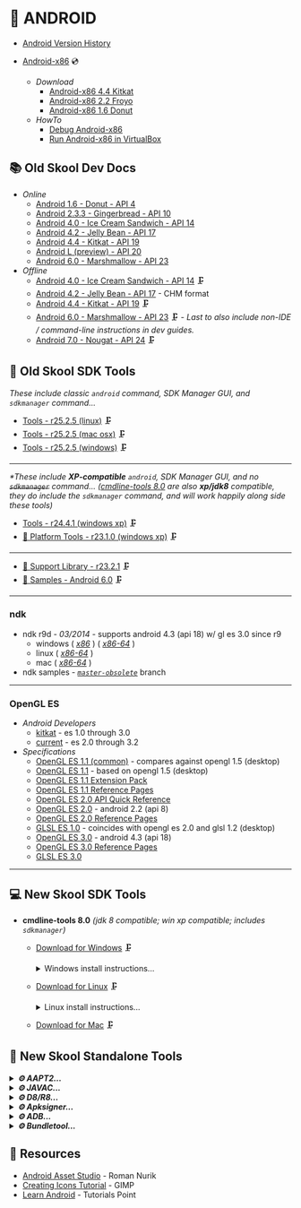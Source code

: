 🤖 ANDROID
==========

* [Android Version History](https://en.wikipedia.org/wiki/Android_version_history)

* [Android-x86](https://www.android-x86.org/) 💿
    - _Download_
        - [Android-x86 4.4 Kitkat](https://sourceforge.net/projects/android-x86/files/Release%204.4/android-x86-4.4-r5.iso/download)
        - [Android-x86 2.2 Froyo](https://sourceforge.net/projects/android-x86/files/Release%202.2/android-x86-2.2-generic.iso/download)
        - [Android-x86 1.6 Donut](https://sourceforge.net/projects/android-x86/files/Release%201.6-r2/android-x86-1.6-r2.iso/download)
    - _HowTo_
        - [Debug Android-x86](https://www.android-x86.org/documentation/debug.html)
        - [Run Android-x86 in VirtualBox](https://www.android-x86.org/documentation/virtualbox.html)


📚 Old Skool Dev Docs
---------------------

* _Online_
    * [Android 1.6 - Donut - API 4](https://minimum-viable-product.github.io/donut-docs/index.html)
    * [Android 2.3.3 - Gingerbread - API 10](http://web.archive.org/web/20110221191816/http://developer.android.com/guide/index.html)
    * [Android 4.0 - Ice Cream Sandwich - API 14](https://minimum-viable-product.github.io/ics-docs/)
    * [Android 4.2 - Jelly Bean - API 17](https://stuff.mit.edu/afs/sipb/project/android/docs/design/index.html)
    * [Android 4.4 - Kitkat - API 19](https://minimum-viable-product.github.io/kitkat-docs/training/index.html)
    * [Android L (preview) - API 20](https://spot.pcc.edu/~mgoodman/developer.android.com/guide/index.html)
    * [Android 6.0 - Marshmallow - API 23](https://minimum-viable-product.github.io/marshmallow-docs/training/index.html)
* _Offline_
    * [Android 4.0 - Ice Cream Sandwich - API 14](https://dl.google.com/android/repository/docs-14_r01.zip) 🗜️
    * [Android 4.2 - Jelly Bean - API 17](https://code.google.com/archive/p/android-chm-documentation/downloads) - CHM format
    * [Android 4.4 - Kitkat - API 19](https://dl.google.com/android/repository/docs-19_r02.zip) 🗜️
    * [Android 6.0 - Marshmallow - API 23](https://dl.google.com/android/repository/docs-23_r01.zip) 🗜️ - _Last to also include non-IDE / command-line instructions in dev guides._
    * [Android 7.0 - Nougat - API 24](https://dl.google.com/android/repository/docs-24_r01.zip) 🗜️


🧰 Old Skool SDK Tools
----------------------

_These include classic `android` command, SDK Manager GUI, and `sdkmanager` command..._
* [Tools - r25.2.5 (linux)](https://dl.google.com/android/repository/tools_r25.2.5-linux.zip) 🗜️
* [Tools - r25.2.5 (mac osx)](https://dl.google.com/android/repository/tools_r25.2.5-macosx.zip) 🗜️
* [Tools - r25.2.5 (windows)](https://dl.google.com/android/repository/tools_r25.2.5-windows.zip) 🗜️

---

_*These include **XP-compatible** `android`, SDK Manager GUI, and no ~~`sdkmanager`~~ command... ([cmdline-tools 8.0](https://dl.google.com/android/repository/commandlinetools-win-9123335_latest.zip) are also **xp/jdk8** compatible, they do include the `sdkmanager` command, and will work happily along side these tools)_
* [Tools - r24.4.1 (windows xp)](https://dl.google.com/android/repository/tools_r24.4.1-windows.zip) 🗜️
* [🔌 Platform Tools - r23.1.0 (windows xp)](https://dl.google.com/android/repository/platform-tools_r23.1.0-windows.zip) 🗜️

---

* [💼 Support Library - r23.2.1](https://dl.google.com/android/repository/support_r23.2.1.zip) 🗜️
* [🧩 Samples - Android 6.0](https://dl-ssl.google.com/android/repository/samples-23_r02.zip) 🗜️

---

### ndk
  - ndk r9d - _03/2014_ - supports android 4.3 (api 18) w/ gl es 3.0 since r9
    - windows ( [_x86_](https://dl.google.com/android/ndk/android-ndk-r9d-windows-x86.zip) ) ( [_x86-64_](https://dl.google.com/android/ndk/android-ndk-r9d-windows-x86_64.zip) )
    - linux ( [_x86-64_](https://dl.google.com/android/ndk/android-ndk-r9d-linux-x86_64.tar.bz2) )
    - mac ( [_x86-64_](https://dl.google.com/android/ndk/android-ndk-r9d-darwin-x86_64.tar.bz2) )
  - ndk samples - [_`master-obsolete`_](https://github.com/android/ndk-samples/tree/master-obsolete) branch

---

### OpenGL ES
* _Android Developers_
  - [kitkat](https://minimum-viable-product.github.io/kitkat-docs/guide/topics/graphics/opengl.html) - es 1.0 through 3.0
  - [current](https://developer.android.com/develop/ui/views/graphics/opengl/about-opengl) - es 2.0 through 3.2
* _Specifications_
    - [OpenGL ES 1.1 (common)](https://registry.khronos.org/OpenGL/specs/es/1.1/es_cm_spec_1.1.pdf) - compares against opengl 1.5 (desktop)
    - [OpenGL ES 1.1](https://registry.khronos.org/OpenGL/specs/es/1.1/es_full_spec_1.1.pdf) - based on opengl 1.5 (desktop)
    - [OpenGL ES 1.1 Extension Pack](https://registry.khronos.org/OpenGL/specs/es/1.1/opengles_spec_1_1_extension_pack.pdf)
    - [OpenGL ES 1.1 Reference Pages](https://registry.khronos.org/OpenGL-Refpages/es1.1/xhtml/)
    - [OpenGL ES 2.0 API Quick Reference](https://www.khronos.org/files/opengles20-reference-card.pdf)
    - [OpenGL ES 2.0](https://registry.khronos.org/OpenGL/specs/es/2.0/es_full_spec_2.0.pdf) - android 2.2 (api 8)
    - [OpenGL ES 2.0 Reference Pages](https://registry.khronos.org/OpenGL-Refpages/es2.0/)
    - [GLSL ES 1.0](https://registry.khronos.org/OpenGL/specs/es/2.0/GLSL_ES_Specification_1.00.pdf) - coincides with opengl es 2.0 and glsl 1.2 (desktop)
    - [OpenGL ES 3.0](https://registry.khronos.org/OpenGL/specs/es/3.0/es_spec_3.0.pdf) - android 4.3 (api 18)
    - [OpenGL ES 3.0 Reference Pages](http://www.khronos.org/registry/OpenGL-Refpages/es3.0/)
    - [GLSL ES 3.0](https://registry.khronos.org/OpenGL/specs/es/3.0/GLSL_ES_Specification_3.00.pdf)
    
---

💻 New Skool SDK Tools
----------------------

* **cmdline-tools 8.0** _(jdk 8 compatible; win xp compatible; includes `sdkmanager`)_

    - [Download for Windows](https://dl.google.com/android/repository/commandlinetools-win-9123335_latest.zip) 🗜️
        <details>
        <summary>Windows install instructions...</summary>
        
        ```cmd
        REM -- SET PATHS --
        set JAVA_HOME=c:\progra~1\java\jdk1.8.0_121
        set ANDROID_HOME=c:\android-sdk
        set ANT_HOME=c:\apache-ant
        set PATH=%ANDROID_HOME%\cmdline-tools\8.0\bin;%ANDROID_HOME%\platform-tools;%JAVA_HOME%\bin;%ANT_HOME%\bin;%PATH%;%ANDROID_HOME%\build-tools\28.0.3;%ANDROID_HOME%\tools;%ANDROID_HOME%\tools\bin
        
        REM -- UNPACK TOOLS --
        cd %ANDROID_HOME%
        mkdir cmdline-tools
        cd cmdline-tools
        jar -xf path\to\commandlinetools-win-9123335_latest.zip
        rename cmdline-tools 8.0
        
        REM -- INSTALL OTHERS --
        sdkmanager --licenses
        sdkmanager --list_installed [--include_obsolete]
        sdkmanager --list [--include_obsolete]
        sdkmanager "platform-tools" "build-tools;28.0.3" "platforms;android-19" "platforms;android-14" "platforms;android-10"
        ```
        
        </details>
    
    - [Download for Linux](https://dl.google.com/android/repository/commandlinetools-linux-9123335_latest.zip) 🗜️
        <details>
        <summary>Linux install instructions...</summary>
            
        ```bash
        ## SET PATHS ##
        export ANDROID_HOME=${HOME}/android-sdk
        export PATH=${ANDROID_HOME}/cmdline-tools/8.0/bin:${ANDROID_HOME}/platform-tools:${PATH}:${ANDROID_HOME}/build-tools/30.0.3:${ANDROID_HOME}/tools:${ANDROID_HOME}/tools/bin
        
        ## UNPACK TOOLS ##
        cd ${ANDROID_HOME}
        mkdir cmdline-tools
        cd cmdline-tools
        jar -xvf path/to/commandlinetools-linux-9123335_latest.zip
        mv cmdline-tools 8.0
        chmod a+x 8.0/bin/*
        
        ## INSTALL OTHERS ##
        sdkmanager --version
        sdkmanager --licenses
        sdkmanager --list_installed [--include_obsolete]
        sdkmanager --list [--include_obsolete]
        sdkmanager "platform-tools" "build-tools;30.0.3" "platforms;android-19" "platforms;android-14" "platforms;android-10"
        ```
        </details>
    
    - [Download for Mac](https://dl.google.com/android/repository/commandlinetools-mac-9123335_latest.zip) 🗜️


🔧 New Skool Standalone Tools
-----------------------------

<details>
<summary><b><i>⚙️ AAPT2...</i></b></summary>

1. Download aapt2:
    - [aapt2 8.0.2-9289358 (windows 7+)](https://dl.google.com/dl/android/maven2/com/android/tools/build/aapt2/8.0.2-9289358/aapt2-8.0.2-9289358-windows.jar) 🗜️
    - [aapt2 8.0.2-9289358 (linux)](https://dl.google.com/dl/android/maven2/com/android/tools/build/aapt2/8.0.2-9289358/aapt2-8.0.2-9289358-linux.jar) 🗜️
    - [aapt2 8.0.2-9289358 (mac)](https://dl.google.com/dl/android/maven2/com/android/tools/build/aapt2/8.0.2-9289358/aapt2-8.0.2-9289358-osx.jar) 🗜️
2. Manually extract aapt2 executable from .jar archive:
            
        jar xvf aapt2-8.0.2-9289358-*.jar aapt2*

---

1. Compile app resources:
    - _Incrementally:_

          aapt2 compile -o compiled/ res/<folder>/file.[xml|png] ...
    - _Non-incrementally (simpler, but suboptimal for large projects:_

          aapt2 compile --dir res/ -o res.zip
    - _List files in resulting archive:_

          jar tvf res.zip
2. Link compiled resources...</summary>
            
       aapt2 link \
             compiled/file.flat ... \
             -o compiled/unsigned.apk \
             --manifest AndroidManifest.xml \
             -I ${ANDROID_HOME}/platforms/android-14/android.jar \
             --java gen    

---

</details>
<details>
<summary><b><i>⚙️ JAVAC...</i></b></summary>

* Download jdk8:
    - [oracle jdk 8](https://www.oracle.com/java/technologies/javase/javase8-archive-downloads.html)
    - [openjdk 8](https://wiki.openjdk.org/display/jdk8u/Main)
    - [graalvm ce java8](https://github.com/graalvm/graalvm-ce-builds/releases/tag/vm-21.3.1)

---

    javac \
        [-g] \
        -source 1.7 \
        -target 1.7 \
        -bootclasspath ${ANDROID_HOME}/platforms/android-14/android.jar \
        -cp gen \
        -d compiled/ \
        src/org/example/pkg/*.java

---

</details>
<details>
<summary><b><i>⚙️ D8/R8...</i></b></summary>
    
* [_Download D8 dexer / R8 shrinker (4.0.63; jdk8)_](https://dl.google.com/android/maven2/com/android/tools/r8/4.0.63/r8-4.0.63.jar) 🗜️

---

1.
   * [D8](https://developer.android.com/tools/d8) is a dexer that converts java byte code to dex code:
         
              java -cp path/to/r8.jar com.android.tools.r8.D8 \
                   --debug \
                   --min-api <min-api> \
                   --output compiled/ \
                   --lib <${ANDROID_HOME}/platforms/android-14/android.jar | rt.jar> \
                   <input.jar | compiled/org/example/pkgname/*.class>
   * [R8](https://r8.googlesource.com/r8) is a whole-program-optimizing-compiler (alternative to ProGuard [shrinking and minification](https://developer.android.com/build/shrink-code) tool) that converts java byte code to optimized dex code:
         
              java -cp path/to/r8.jar com.android.tools.r8.R8 \
                   --release \
                   --min-api <min-api> \
                   --output compiled/ \
                   --pg-conf proguard.cfg \
                   --lib <${ANDROID_HOME}/platforms/android-14/android.jar | rt.jar> \
                   <input.jar | compiled/org/example/pkgname/*.class>
2. _Add dex into apk:_

        jar Muvf compiled/unsigned.apk compiled/classes.dex
   
---

</details>
<details>
<summary><b><i>⚙️ Apksigner...</i></b></summary>

_Generate debug key:_

    keytool -genkey -v \
        -keystore debug.keystore \
        -storepass android \
        -alias androiddebugkey \
        -keypass android \
        -dname "CN=Android Debug, O=Android, C=US" \
        -keyalg RSA \
        -keysize 2048 \
        -validity 10000
_Sign apk:_

    apksigner sign \
        --ks debug.keystore \
        --out compiled/signed.apk \
        compiled/unsigned.apk

    apksigner verify compiled/signed.apk
_Align apk:_

    zipalign -v -p 4 compiled/signed.apk compiled/release.apk

---

</details>
<details>
<summary><b><i>⚙️ ADB...</i></b></summary>
    
    adb install compiled/release.apk

    adb shell am start org.example.pkgname/.ActivityName

    adb uninstall org.example.pkgname

---

</details>
<details>
<summary><b><i>⚙️ Bundletool...</i></b></summary>
    
* [bundletool (1.15.1)](https://github.com/google/bundletool/releases/download/1.15.1/bundletool-all-1.15.1.jar) 🗜️ is a command-line tool to manipulate Android App Bundles (AABs).

---

</details>

📎 Resources
------------

* [Android Asset Studio](https://romannurik.github.io/AndroidAssetStudio/index.html) - Roman Nurik
* [Creating Icons Tutorial](https://www.gimp.org/tutorials/Creating_Icons/) - GIMP
* [Learn Android](https://www.tutorialspoint.com/android/android_overview.htm) - Tutorials Point
